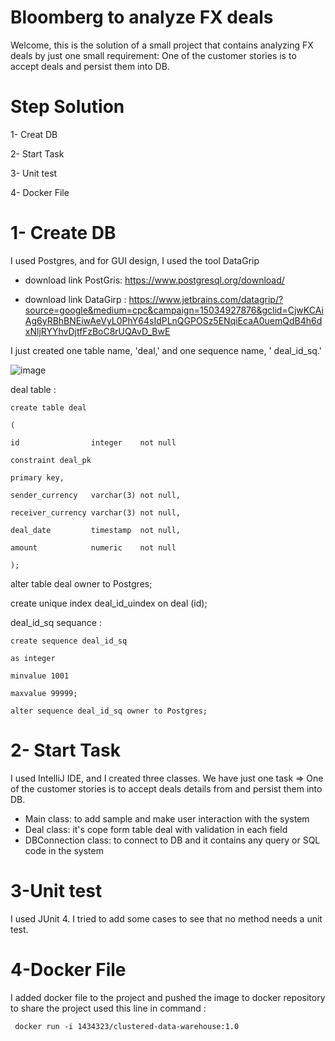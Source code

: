 # Bloomberg to analyze FX deals

Welcome, this is the solution of a small project that contains analyzing FX deals by just one small requirement: One of the customer stories is to accept deals and persist them into DB.

# Step Solution
1- Creat DB

2- Start Task

3- Unit test

4- Docker File


# 1- Create DB
I used Postgres, and for GUI design, I used the tool DataGrip

* download link  PostGris: https://www.postgresql.org/download/

* download link DataGirp   : https://www.jetbrains.com/datagrip/?source=google&medium=cpc&campaign=15034927876&gclid=CjwKCAiAg6yRBhBNEiwAeVyL0PhY64sIdPLnQGPOSz5ENqiEcaA0uemQdB4h6dxNljRYYhvDjtfFzBoC8rUQAvD_BwE

I just created one table name, 'deal,' and one sequence name, ' deal_id_sq.'


![image](https://user-images.githubusercontent.com/39570598/157900052-7a2d7f7f-2332-4bcb-ba1b-4b8e99c0b132.png)






deal table :

    create table deal

    (

    id                integer    not null
    
    constraint deal_pk
    
    primary key,
    
    sender_currency   varchar(3) not null,
    
    receiver_currency varchar(3) not null,
    
    deal_date         timestamp  not null,
    
    amount            numeric    not null
    
    );

alter table deal owner to Postgres;

create unique index deal_id_uindex on deal (id);

deal_id_sq sequance :

    create sequence deal_id_sq

    as integer
    
    minvalue 1001
    
    maxvalue 99999;

    alter sequence deal_id_sq owner to Postgres;


# 2-  Start Task

I used IntelliJ IDE, and I created three classes. We have just one task => One of the customer stories is to accept deals details from and persist them into DB.

 * Main class: to add sample and make user interaction with the system
 * Deal class: it's cope form table deal with validation in each field
 * DBConnection class: to connect to DB and it contains any query or SQL code in the system

# 3-Unit test

I used JUnit 4. I tried to add some cases to see that no method needs a unit test. 

# 4-Docker File

I added docker file to the project and pushed the image to docker repository to share the project 
used this line in command :

     docker run -i 1434323/clustered-data-warehouse:1.0
     
